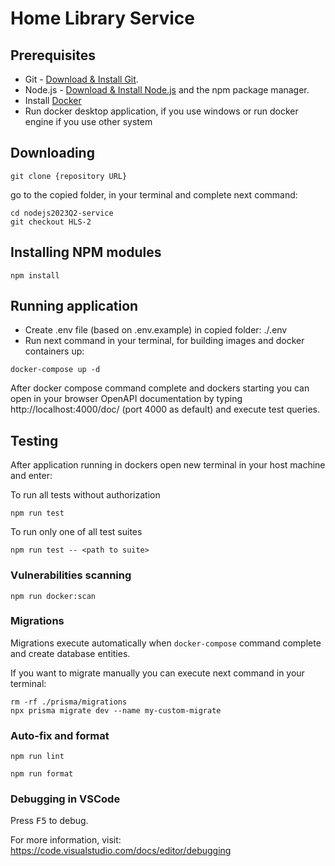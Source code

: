 # Home Library Service

## Prerequisites

- Git - [Download & Install Git](https://git-scm.com/downloads).
- Node.js - [Download & Install Node.js](https://nodejs.org/en/download/) and the npm package manager.
- Install [Docker](https://docs.docker.com/engine/install/)
- Run docker desktop application, if you use windows or run docker engine if you use other system

## Downloading

```
git clone {repository URL}
```

go to the copied folder, in your terminal and complete next command:

```
cd nodejs2023Q2-service
git checkout HLS-2
```

## Installing NPM modules

```
npm install
```

## Running application

- Create .env file (based on .env.example) in copied folder: ./.env
- Run next command in your terminal, for building images and docker containers up:

```
docker-compose up -d
```

After docker compose command complete and dockers starting you can open in your browser OpenAPI documentation by typing http://localhost:4000/doc/ (port 4000 as default) and execute test queries.

## Testing

After application running in dockers open new terminal in your host machine and enter:

To run all tests without authorization

```
npm run test
```

To run only one of all test suites

```
npm run test -- <path to suite>
```

### Vulnerabilities scanning

```
npm run docker:scan
```

### Migrations

Migrations execute automatically when ```docker-compose``` command complete and create database entities.

If you want to migrate manually you can execute next command in your terminal:

```
rm -rf ./prisma/migrations
npx prisma migrate dev --name my-custom-migrate
```

### Auto-fix and format

```
npm run lint
```

```
npm run format
```

### Debugging in VSCode

Press <kbd>F5</kbd> to debug.

For more information, visit: https://code.visualstudio.com/docs/editor/debugging
